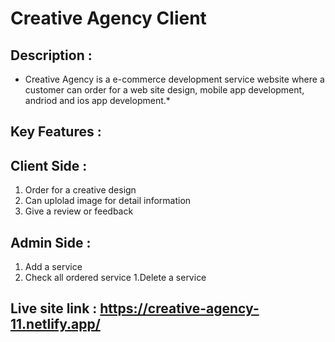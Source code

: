 
# Creative Agency Client

## Description : 
* Creative Agency is a e-commerce development service website where a customer can order for a web site design, mobile app development, andriod and ios app development.*

## Key Features :

## Client Side : 
1. Order for a creative design
1. Can uplolad image for detail information
1. Give a review or feedback

## Admin Side :
1. Add a service
1. Check all ordered service
1.Delete a service

## Live site link : https://creative-agency-11.netlify.app/
